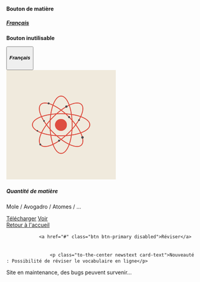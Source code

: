 **Bouton de matière**
<div class="col-md-3">
    <a href="francais.html" class="card text-center matiere-card">
        <div class="card-body">
            <h5 class="card-title">Français</h5>
        </div>
    </a>
</div>


**Bouton inutilisable**
<div class="col-md-3">
    <button class="card text-center matiere-card btn-disabled" onclick="showPopup()">
        <div class="card-body">
            <h5 class="card-title">Français</h5>
        </div>
    </button>
</div>

<!-- Cartes des fiches -->
<div class="container mt-3 mb-3">
        <!-- Exemple de carte -->
        <div class="card mb-3 mt-3" style="max-width: 18rem;">
            <img class="card-img-top" src="Assets/atom.png" alt="Card image cap" >
            <div class="card-body">
                <h5 class="card-title">Quantité de matière</h5>
                <p class="card-text">Mole / Avogadro / Atomes / ...</p>
                <a href="https://github.com/LuckyTheCookie/sharefiche/releases/download/Sheet/Physique.Quantite.de.matiere.png" class="btn btn-primary" target="_blank">Télécharger</a>
                <a href="https://luckythecookie.github.io/ShareFiche/Fiches/Physique/Physique.Quantite.de.matiere.png" class="btn btn-secondary">Voir</a>
            </div>
        </div>
    <!-- Ajoutez d'autres cartes ici -->
</div>

<!-- Bouton pour revenir à l'accueil -->
<div class="container mt-3 mb-3">
    <a href="index.html" class="btn btn-secondary">Retour à l'accueil</a>
</div>

                <a href="#" class="btn btn-primary disabled">Réviser</a>


                    <p class="to-the-center newstext card-text">Nouveauté : Possibilité de réviser le vocabulaire en ligne</p>


<div class="maintenance-banner to-the-center">
        <p>Site en maintenance, des bugs peuvent survenir...</p>
    </div>